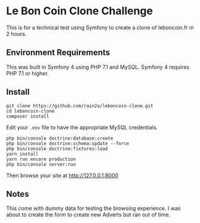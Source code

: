# Le Bon Coin Clone Challenge
This is for a technical test using Symfony to create a clone of leboncoin.fr in 2 hours. 

## Environment Requirements
This was built in Symfony 4 using PHP 7.1 and MySQL. Symfony 4 requires PHP 7.1 or higher. 

## Install

    git clone https://github.com/rain2o/leboncoin-clone.git
    cd leboncoin-clone
    composer install

Edit your `.env` file to have the appropriate MySQL credentials. 

    php bin/console doctrine:database:create
    php bin/console doctrine:schema:update --force
    php bin/console doctrine:fixtures:load
    yarn install
    yarn run encore production
    php bin/console server:run
    
Then browse your site at http://127.0.0.1:8000

## Notes
This come with dummy data for testing the browsing experience. 
I was about to create the form to create new Adverts but ran out of time. 
